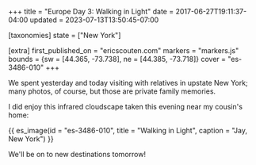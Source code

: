 +++
title = "Europe Day 3: Walking in Light"
date = 2017-06-27T19:11:37-04:00
updated = 2023-07-13T13:50:45-07:00

[taxonomies]
state = ["New York"]

[extra]
first_published_on = "ericscouten.com"
markers = "markers.js"
bounds = {sw = [44.365, -73.738], ne = [44.385, -73.718]}
cover = "es-3486-010"
+++

We spent yesterday and today visiting with relatives in upstate New York; many photos, of course, but those are private family memories.

<!-- more -->

I did enjoy this infrared cloudscape taken this evening near my cousin's home:

{{ es_image(id = "es-3486-010", title = "Walking in Light", caption = "Jay, New York") }}

We'll be on to new destinations tomorrow!

